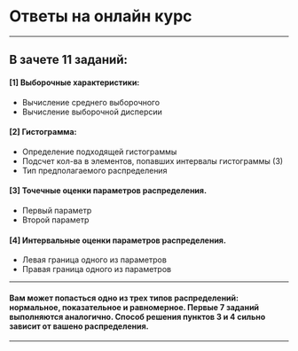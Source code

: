 # Ответы на онлайн курс

---------
## В зачете 11 заданий:
  
#### [1] Выборочные характеристики:
+ Вычисление среднего выборочного
+ Вычисление выборочной дисперсии
#### [2] Гистограмма:
+ Определение подходящей гистограммы
+ Подсчет кол-ва в элементов, попавших интервалы гистограммы (3)
+ Тип предполагаемого распределения
#### [3] Точечные оценки параметров распределения.
+ Первый параметр
+ Второй параметр
#### [4] Интервальные оценки параметров распределения.
+  Левая граница одного из параметров
+ Правая граница одного из параметров
    
---------
 
 #### Вам может попасться одно из трех типов распределений: нормальное, показательное и равномерное. Первые 7 заданий выполняются аналогично. Способ решения пунктов 3 и 4 сильно зависит от вашено распределения.
 
---------
 
